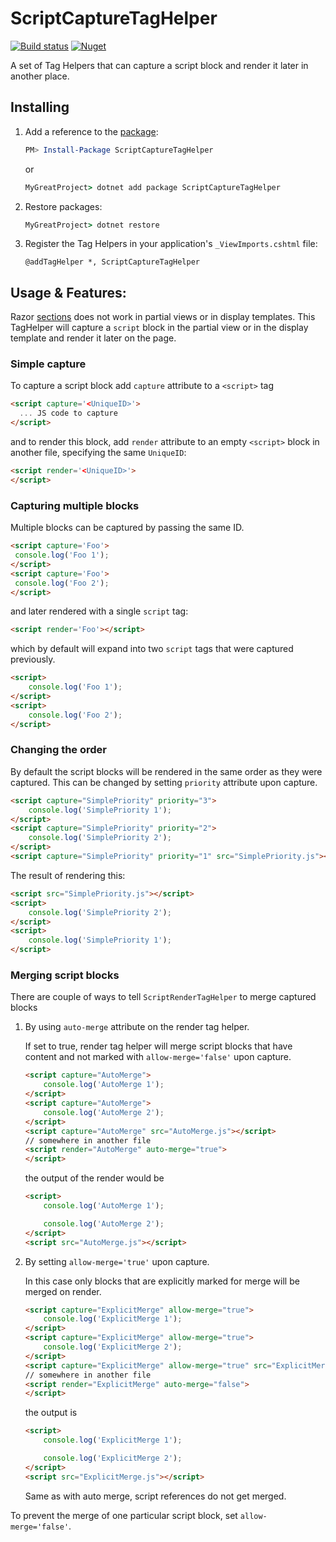 # ScriptCaptureTagHelper
[![Build status](https://ci.appveyor.com/api/projects/status/vwivx49nk3ofn0p7/branch/master?svg=true)](https://ci.appveyor.com/project/BerserkerDotNet/scriptcapturetaghelper/branch/master)
[![Nuget](https://buildstats.info/nuget/ScriptCaptureTagHelper?v=0.3.0)](https://www.nuget.org/packages/ScriptCaptureTagHelper)

A set of Tag Helpers that can capture a script block and render it later in another place.

## Installing
1. Add a reference to the [package](https://www.nuget.org/packages/ScriptCaptureTagHelper):
    ```powershell
    PM> Install-Package ScriptCaptureTagHelper
    ```
    or
    ```cmd
    MyGreatProject> dotnet add package ScriptCaptureTagHelper
    ```
1. Restore packages:
    ```cmd
    MyGreatProject> dotnet restore
    ```
1. Register the Tag Helpers in your application's `_ViewImports.cshtml` file:
    ```
    @addTagHelper *, ScriptCaptureTagHelper
    ```
    
## Usage & Features:
Razor [sections](https://docs.microsoft.com/en-us/aspnet/core/mvc/views/layout#sections) does not work in partial views or in display templates. This TagHelper will capture a `script` block in the partial view or in the display template and render it later on the page.

### Simple capture
To capture a script block add `capture` attribute to a `<script>` tag
```html
<script capture='<UniqueID>'>
  ... JS code to capture
</script>
```
and to render this block, add `render` attribute to an empty `<script>` block in another file, specifying the same `UniqueID`:
```html
<script render='<UniqueID>'>
</script>
```
### Capturing multiple blocks

Multiple blocks can be captured by passing the same ID.
```html
<script capture='Foo'>
 console.log('Foo 1');
</script>
<script capture='Foo'>
 console.log('Foo 2');
</script>
```
and later rendered with a single `script` tag:
```html
<script render='Foo'></script>
```
which by default will expand into two `script` tags that were captured previously.
```html
<script>
    console.log('Foo 1');
</script>
<script>
    console.log('Foo 2');
</script>
```

### Changing the order
By default the script blocks will be rendered in the same order as they were captured.
This can be changed by setting `priority` attribute upon capture.
```html
<script capture="SimplePriority" priority="3">
    console.log('SimplePriority 1');
</script>
<script capture="SimplePriority" priority="2">
    console.log('SimplePriority 2');
</script>
<script capture="SimplePriority" priority="1" src="SimplePriority.js"></script>
```
The result of rendering this:
```html
<script src="SimplePriority.js"></script>
<script>
    console.log('SimplePriority 2');
</script>
<script>
    console.log('SimplePriority 1');
</script>
``` 

### Merging script blocks
There are couple of ways to tell `ScriptRenderTagHelper` to merge captured blocks
1. By using `auto-merge` attribute on the render tag helper.

    If set to true, render tag helper will merge script blocks that have content and not marked with `allow-merge='false'` upon capture.
    ```html
    <script capture="AutoMerge">
        console.log('AutoMerge 1');
    </script>
    <script capture="AutoMerge">
        console.log('AutoMerge 2');
    </script>
    <script capture="AutoMerge" src="AutoMerge.js"></script>
    // somewhere in another file
    <script render="AutoMerge" auto-merge="true">
    </script>
    ```
    the output of the render would be
    ```html
    <script>
        console.log('AutoMerge 1');

        console.log('AutoMerge 2');
    </script>
    <script src="AutoMerge.js"></script>
    ```
2. By setting `allow-merge='true'` upon capture.

    In this case only blocks that are explicitly marked for merge will be merged on render.
    ```html
    <script capture="ExplicitMerge" allow-merge="true">
        console.log('ExplicitMerge 1');
    </script>
    <script capture="ExplicitMerge" allow-merge="true">
        console.log('ExplicitMerge 2');
    </script>
    <script capture="ExplicitMerge" allow-merge="true" src="ExplicitMerge.js"></script>
    // somewhere in another file
    <script render="ExplicitMerge" auto-merge="false">
    </script>
    ```
    the output is
    ```html
    <script>
        console.log('ExplicitMerge 1');

        console.log('ExplicitMerge 2');
    </script>
    <script src="ExplicitMerge.js"></script>
    ```
    Same as with auto merge, script references do not get merged.

To prevent the merge of one particular script block, set `allow-merge='false'`.
